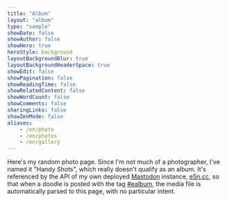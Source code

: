 ```yaml
---
title: "Album"
layout: "album"
type: "sample"
showDate: false
showAuthor: false
showHero: true
heroStyle: background
layoutBackgroundBlur: true
layoutBackgroundHeaderSpace: true
showEdit: false
showPagination: false
showReadingTime: false
showRelatedContent: false
showWordCount: false
showComments: false
sharingLinks: false
showZenMode: false
aliases:
    - /en/photo
    - /en/photos
    - /en/gallery
---
```


Here's my random photo page. Since I'm not much of a photographer, I've named it "Handy Shots", which really doesn't qualify as an album. It's referenced by the API of my own deployed [Mastodon](https://joinmastodon.org/) instance, [e5n.cc](https://e5n.cc), so that when a doodle is posted with the tag [#ealbum](https://e5n.cc/tags/ealbum), the media file is automatically parsed to this page, with no particular intent.
